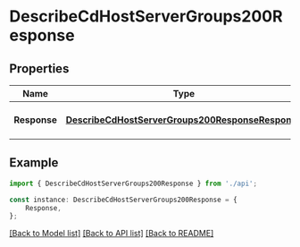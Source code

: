 # DescribeCdHostServerGroups200Response


## Properties

Name | Type | Description | Notes
------------ | ------------- | ------------- | -------------
**Response** | [**DescribeCdHostServerGroups200ResponseResponse**](DescribeCdHostServerGroups200ResponseResponse.md) |  | [optional] [default to undefined]

## Example

```typescript
import { DescribeCdHostServerGroups200Response } from './api';

const instance: DescribeCdHostServerGroups200Response = {
    Response,
};
```

[[Back to Model list]](../README.md#documentation-for-models) [[Back to API list]](../README.md#documentation-for-api-endpoints) [[Back to README]](../README.md)

